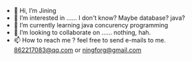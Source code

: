 - 👋 Hi, I’m Jining
- 👀 I’m interested in ...... I don't know? Maybe database? java?
- 🌱 I’m currently learning java concurency programming
- 💞️ I’m looking to collaborate on ...... nothing, hah.
- 📫 How to reach me ? feel free to send e-mails to me. 862217083@qq.com or ningforg@gmail.com

<!---
JiningJLU/JiningJLU is a ✨ special ✨ repository because its `README.md` (this file) appears on your GitHub profile.
You can click the Preview link to take a look at your changes.
--->
